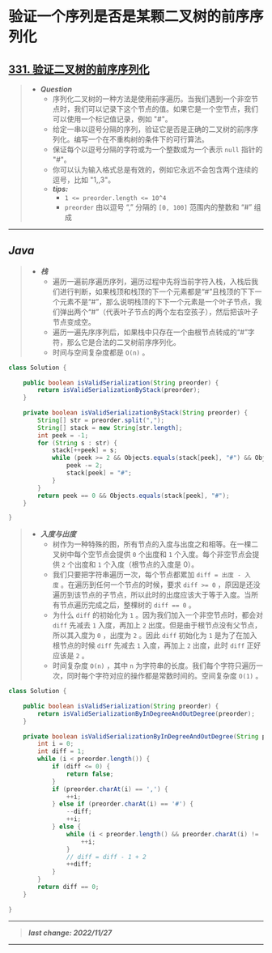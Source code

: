 # 验证一个序列是否是某颗二叉树的前序序列化

## [331. 验证二叉树的前序序列化](https://leetcode.cn/problems/verify-preorder-serialization-of-a-binary-tree/)

> - ***Question***
>   - 序列化二叉树的一种方法是使用前序遍历。当我们遇到一个非空节点时，我们可以记录下这个节点的值。如果它是一个空节点，我们可以使用一个标记值记录，例如 "#"。
>   - 给定一串以逗号分隔的序列，验证它是否是正确的二叉树的前序序列化。编写一个在不重构树的条件下的可行算法。
>   - 保证每个以逗号分隔的字符或为一个整数或为一个表示 `null` 指针的 "#"。
>   - 你可以认为输入格式总是有效的，例如它永远不会包含两个连续的逗号，比如 "1,,3"。
>   - ***tips:***
>     - `1 <= preorder.length <= 10^4`
>     - `preorder` 由以逗号 “,” 分隔的 `[0, 100]` 范围内的整数和 “#” 组成

---

## *Java*

> - ***栈***
>   - 遍历一遍前序遍历序列，遍历过程中先将当前字符入栈，入栈后我们进行判断，如果栈顶和栈顶的下一个元素都是“#”且栈顶的下下一个元素不是“#”，那么说明栈顶的下下一个元素是一个叶子节点，我们弹出两个“#”（代表叶子节点的两个左右空孩子），然后把该叶子节点变成空。
>   - 遍历一遍先序序列后，如果栈中只存在一个由根节点转成的“#”字符，那么它是合法的二叉树前序序列化。
>   - 时间与空间复杂度都是 `O(n)` 。

```java
class Solution {
    
    public boolean isValidSerialization(String preorder) {
        return isValidSerializationByStack(preorder);
    }
    
    private boolean isValidSerializationByStack(String preorder) {
        String[] str = preorder.split(",");
        String[] stack = new String[str.length];
        int peek = -1;
        for (String s : str) {
            stack[++peek] = s;
            while (peek >= 2 && Objects.equals(stack[peek], "#") && Objects.equals(stack[peek - 1], "#") && !Objects.equals(stack[peek - 2], "#")) {
                peek -= 2;
                stack[peek] = "#";
            }
        }
        return peek == 0 && Objects.equals(stack[peek], "#");
    }

}
```

> - ***入度与出度***
>   - 树作为一种特殊的图，所有节点的入度与出度之和相等。在一棵二叉树中每个空节点会提供 `0` 个出度和 `1` 个入度。每个非空节点会提供 `2` 个出度和 `1` 个入度（根节点的入度是 0）。
>   - 我们只要把字符串遍历一次，每个节点都累加 `diff = 出度 - 入度` 。在遍历到任何一个节点的时候，要求 `diff >= 0` ，原因是还没遍历到该节点的子节点，所以此时的出度应该大于等于入度。当所有节点遍历完成之后，整棵树的 `diff == 0` 。
>   - 为什么 `diff` 的初始化为 `1` 。因为我们加入一个非空节点时，都会对 `diff` 先减去 `1` 入度，再加上 `2` 出度。但是由于根节点没有父节点，所以其入度为 `0` ，出度为 `2` 。因此 `diff` 初始化为 `1` 是为了在加入根节点的时候 `diff` 先减去 `1` 入度，再加上 `2` 出度，此时 `diff` 正好应该是 `2` 。
>   - 时间复杂度 `O(n)` ，其中 `n` 为字符串的长度。我们每个字符只遍历一次，同时每个字符对应的操作都是常数时间的。空间复杂度 `O(1)` 。

```java
class Solution {
    
    public boolean isValidSerialization(String preorder) {
        return isValidSerializationByInDegreeAndOutDegree(preorder);
    }
    
    private boolean isValidSerializationByInDegreeAndOutDegree(String preorder) {
        int i = 0;
        int diff = 1;
        while (i < preorder.length()) {
            if (diff <= 0) {
                return false;
            }
            if (preorder.charAt(i) == ',') {
                ++i;
            } else if (preorder.charAt(i) == '#') {
                --diff;
                ++i;
            } else {
                while (i < preorder.length() && preorder.charAt(i) != ',') {
                    ++i;
                }
                // diff = diff - 1 + 2
                ++diff;
            }
        }
        return diff == 0;
    }
    
}
```

---

> ***last change: 2022/11/27***

---
